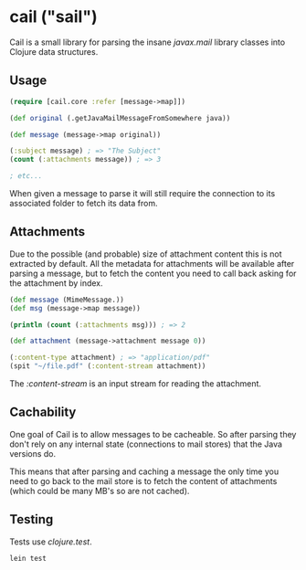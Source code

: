 
# cail ("sail")

Cail is a small library for parsing the insane _javax.mail_ library
classes into Clojure data structures.

## Usage

```clojure
(require [cail.core :refer [message->map]])

(def original (.getJavaMailMessageFromSomewhere java))

(def message (message->map original))

(:subject message) ; => "The Subject"
(count (:attachments message)) ; => 3

; etc...
```

When given a message to parse it will still require the connection
to its associated folder to fetch its data from.

## Attachments

Due to the possible (and probable) size of attachment content this
is not extracted by default.  All the metadata for attachments will
be available after parsing a message, but to fetch the content
you need to call back asking for the attachment by index.

```clojure
(def message (MimeMessage.))
(def msg (message->map message))

(println (count (:attachments msg))) ; => 2

(def attachment (message->attachment message 0))

(:content-type attachment) ; => "application/pdf"
(spit "~/file.pdf" (:content-stream attachment))
```

The _:content-stream_ is an input stream for reading the attachment.

## Cachability

One goal of Cail is to allow messages to be cacheable. So after
parsing they don't rely on any internal state (connections to
mail stores) that the Java versions do.

This means that after parsing and caching a message the only time
you need to go back to the mail store is to fetch the content
of attachments (which could be many MB's so are not cached).

## Testing

Tests use _clojure.test_.

```
lein test
```

